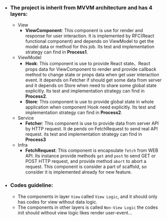 - ### The project  is inherit from MVVM architecture and has 4 layers:
	- View
		- **ViewComponent**: This component is use for render and response for user interaction. It is implemented  by RFC(React functional component) and depends on ViewModel to get the model data or method for this job. Its test and implementation strategy can find in **Process1**.
	- ViewModel
		- **Hook**: This component is use to provide React state、React props data for ViewComponent to render and provide callback method to change state or props data when get user interaction event. It depends on Fetcher if should get some data from server and it depends on Store when need to share some global state explicitly. Its test and implementation strategy can find in **Process2**.
		- **Store**: This component is use to provide global state in whole application when component Hook need explicitly. Its test and implementation strategy can find in **Process2**.
	- Service
		- **Fetcher**: This component is use to provide data from server API by HTTP request. It de pends on FetchRequest to send real API request. its test and implementation strategy can find in **Process3**
	- Infra
		- **FetchRequest**: This component is encapsulate `fetch` from WEB API. Its instance provide methods `get` and `post` to send GET or POST HTTP request, and provide method `abort` to abort a request. This component is consider a part of scaffold,  so consider it is implemented already for new feature.
- ### Codes guideline:
	- The components in layer `View` called `View Logic`, and it should only has codes for view without data logic.
	- The components in other layers is called `Non-View Logic` the codes init should without view logic likes render user-event...